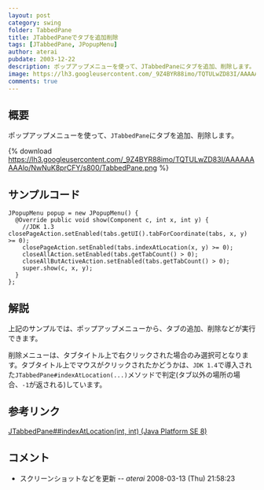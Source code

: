 ```yaml
---
layout: post
category: swing
folder: TabbedPane
title: JTabbedPaneでタブを追加削除
tags: [JTabbedPane, JPopupMenu]
author: aterai
pubdate: 2003-12-22
description: ポップアップメニューを使って、JTabbedPaneにタブを追加、削除します。
image: https://lh3.googleusercontent.com/_9Z4BYR88imo/TQTULwZD83I/AAAAAAAAAlo/NwNuK8prCFY/s800/TabbedPane.png
comments: true
---
```

## 概要
ポップアップメニューを使って、`JTabbedPane`にタブを追加、削除します。

{% download https://lh3.googleusercontent.com/_9Z4BYR88imo/TQTULwZD83I/AAAAAAAAAlo/NwNuK8prCFY/s800/TabbedPane.png %}

## サンプルコード
<pre class="prettyprint"><code>JPopupMenu popup = new JPopupMenu() {
  @Override public void show(Component c, int x, int y) {
    //JDK 1.3 closePageAction.setEnabled(tabs.getUI().tabForCoordinate(tabs, x, y) &gt;= 0);
    closePageAction.setEnabled(tabs.indexAtLocation(x, y) &gt;= 0);
    closeAllAction.setEnabled(tabs.getTabCount() &gt; 0);
    closeAllButActiveAction.setEnabled(tabs.getTabCount() &gt; 0);
    super.show(c, x, y);
  }
};
</code></pre>

## 解説
上記のサンプルでは、ポップアップメニューから、タブの追加、削除などが実行できます。

削除メニューは、タブタイトル上で右クリックされた場合のみ選択可となります。タブタイトル上でマウスがクリックされたかどうかは、`JDK 1.4`で導入された`JTabbedPane#indexAtLocation(...)`メソッドで判定(タブ以外の場所の場合、`-1`が返される)しています。

## 参考リンク
[JTabbedPane##indexAtLocation(int, int) (Java Platform SE 8)](http://docs.oracle.com/javase/jp/8/docs/api/javax/swing/JTabbedPane.html#indexAtLocation-int-int-)

## コメント
- スクリーンショットなどを更新 -- *aterai* 2008-03-13 (Thu) 21:58:23

<!-- dummy comment line for breaking list -->
